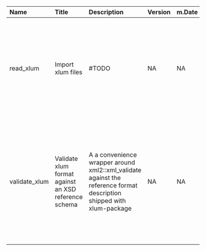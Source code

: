 

| Name          | Title                                                | Description                                                                                                             | Version | m.Date | m.Time | Author                                                                       | Citation                                                                                                                                                                                     |
|:--------------|:-----------------------------------------------------|:------------------------------------------------------------------------------------------------------------------------|:--------|:-------|:-------|:-----------------------------------------------------------------------------|:---------------------------------------------------------------------------------------------------------------------------------------------------------------------------------------------|
| read_xlum     | Import xlum files                                    | #TODO                                                                                                                   | NA      | NA     | NA     | Sebastian Kreutzer, Geography & Earth Sciences, Aberystwyth University -  | Kreutzer, S., 2022. read_xlum(): Import xlum files. In: Kreutzer, S., 2022. xlum: Read, Write, and Convert xlum Data. R package version 0.1.0.9000-8.                                        |
| validate_xlum | Validate xlum format against an XSD reference schema | A a convenience wrapper around  xml2::xml_validate  against the reference format description shipped with  xlum-package | NA      | NA     | NA     | Sebastian Kreutzer, Geography & Earth Sciences, Aberystwyth University -  | Kreutzer, S., 2022. validate_xlum(): Validate xlum format against an XSD reference schema. In: Kreutzer, S., 2022. xlum: Read, Write, and Convert xlum Data. R package version 0.1.0.9000-8. |

